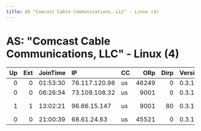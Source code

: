 ```yaml
---
title: AS "Comcast Cable Communications, LLC" - Linux (4)
---
```


# AS: "Comcast Cable Communications, LLC" - Linux (4)

|   Up |   Ext | JoinTime   | IP            | CC   |   ORp |   Dirp | Version   | Contact                  | Nickname           |   eFamMembers |
|-----:|------:|:-----------|:--------------|:-----|------:|-------:|:----------|:-------------------------|:-------------------|--------------:|
|    0 |     0 | 01:53:30   | 76.117.120.96 | us   | 46249 |      0 | 0.3.1.9   | None                     | UbuntuCore201      |             1 |
|    0 |     0 | 06:26:34   | 73.109.108.32 | us   |  9001 |      0 | 0.3.1.9   | None                     | ididnteditheconfig |             1 |
|    1 |     1 | 13:02:21   | 96.66.15.147  | us   |  9001 |     80 | 0.3.1.9   | tor@centerfortlc.com tor | TLCOnion           |             1 |
|    0 |     0 | 21:00:39   | 68.61.24.63   | us   | 45521 |      0 | 0.3.1.9   | None                     | UbuntuCore201      |             1 |

